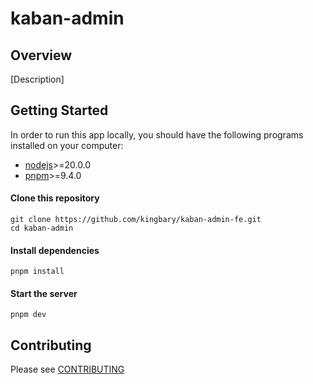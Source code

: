 # kaban-admin

## Overview

[Description]

## Getting Started

In order to run this app locally, you should have the following programs installed on your computer:

- [nodejs](https://nodejs.org/)>=20.0.0
- [pnpm](https://pnpm.io/installation/)>=9.4.0

#### Clone this repository

```
git clone https://github.com/kingbary/kaban-admin-fe.git
cd kaban-admin
```

#### Install dependencies

```
pnpm install
```

#### Start the server

```
pnpm dev
```

## Contributing

Please see [CONTRIBUTING](./CONTRIBUTING.md)
